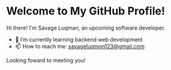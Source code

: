 # Welcome to My GitHub Profile!

Hi there! I'm Savage Luqman, an upcoming software developer.



- 🌱 I’m currently learning backend web development
- 📫 How to reach me: savageluqmqn123@gmail.com

Looking foward to meeting you!
